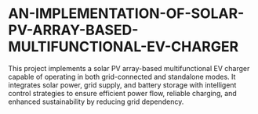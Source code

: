# AN-IMPLEMENTATION-OF-SOLAR-PV-ARRAY-BASED-MULTIFUNCTIONAL-EV-CHARGER
This project implements a solar PV array-based multifunctional EV charger capable of operating in both grid-connected and standalone modes. It integrates solar power, grid supply, and battery storage with intelligent control strategies to ensure efficient power flow, reliable charging, and enhanced sustainability by reducing grid dependency.
